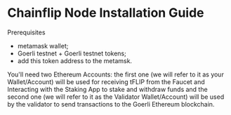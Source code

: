 # Chainflip Node Installation Guide

Prerequisites

- metamask wallet;
- Goerli testnet + Goerli testnet tokens;
- add this token address to the metamsk.

You'll need two Ethereum Accounts:  the first one (we will refer to it as your Wallet/Account) will be used for receiving tFLIP from the Faucet and Interacting with the Staking App to stake and withdraw funds and the second one (we will refer to it as the Validator Wallet/Account) will be used by the validator to send transactions to the Goerli Ethereum blockchain.
